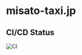 # misato-taxi.jp

## CI/CD Status
![CI](https://github.com/iitenkida7/misato-taxi.jp/workflows/CI/badge.svg?branch=master)

